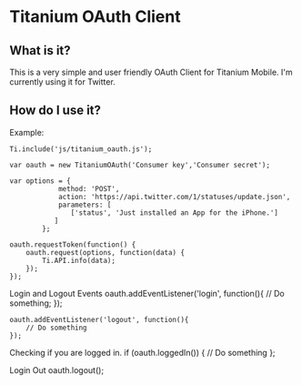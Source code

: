 Titanium OAuth Client
================================

What is it?
---------------------------------------
This is a very simple and user friendly OAuth Client for Titanium Mobile. I'm currently using it for Twitter.
 

How do I use it?
---------------------------------------
Example:

	Ti.include('js/titanium_oauth.js');
	
	var oauth = new TitaniumOAuth('Consumer key','Consumer secret');
	
	var options = {
		        method: 'POST',
		        action: 'https://api.twitter.com/1/statuses/update.json',
		        parameters: [
		           ['status', 'Just installed an App for the iPhone.']
		       ]
		    };
	
	oauth.requestToken(function() {
		oauth.request(options, function(data) {
			Ti.API.info(data);
		});
	});


Login and Logout Events
    oauth.addEventListener('login', function(){ 
	    // Do something;
    });

    oauth.addEventListener('logout', function(){ 
	    // Do something
    });
    
Checking if you are logged in.
    if (oauth.loggedIn()) { 
    	// Do something
    };
	
Login Out
    oauth.logout();
    






